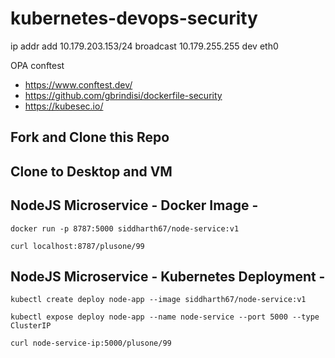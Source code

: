 # kubernetes-devops-security
 ip addr add 10.179.203.153/24 broadcast 10.179.255.255 dev eth0
 
 
OPA conftest
- https://www.conftest.dev/
- https://github.com/gbrindisi/dockerfile-security
- https://kubesec.io/
## Fork and Clone this Repo

## Clone to Desktop and VM

## NodeJS Microservice - Docker Image -
`docker run -p 8787:5000 siddharth67/node-service:v1`

`curl localhost:8787/plusone/99`
 
## NodeJS Microservice - Kubernetes Deployment -
`kubectl create deploy node-app --image siddharth67/node-service:v1`

`kubectl expose deploy node-app --name node-service --port 5000 --type ClusterIP`

`curl node-service-ip:5000/plusone/99`
